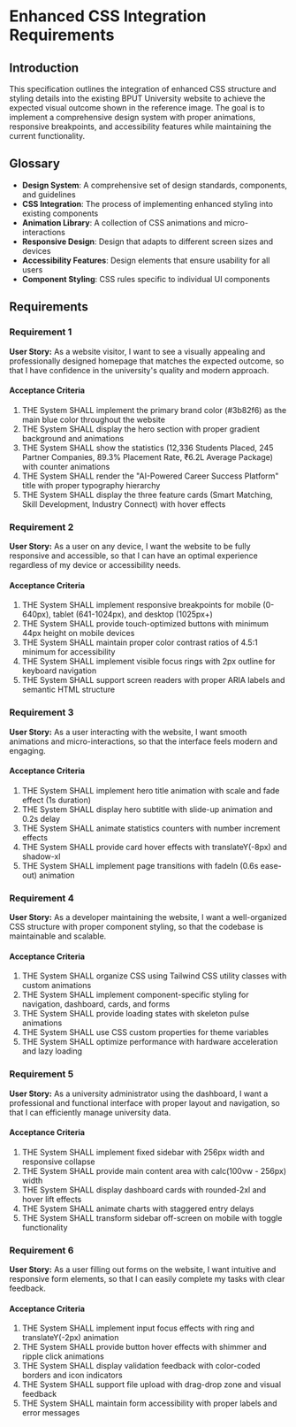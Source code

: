 # Enhanced CSS Integration Requirements

## Introduction

This specification outlines the integration of enhanced CSS structure and styling details into the existing BPUT University website to achieve the expected visual outcome shown in the reference image. The goal is to implement a comprehensive design system with proper animations, responsive breakpoints, and accessibility features while maintaining the current functionality.

## Glossary

- **Design System**: A comprehensive set of design standards, components, and guidelines
- **CSS Integration**: The process of implementing enhanced styling into existing components
- **Animation Library**: A collection of CSS animations and micro-interactions
- **Responsive Design**: Design that adapts to different screen sizes and devices
- **Accessibility Features**: Design elements that ensure usability for all users
- **Component Styling**: CSS rules specific to individual UI components

## Requirements

### Requirement 1

**User Story:** As a website visitor, I want to see a visually appealing and professionally designed homepage that matches the expected outcome, so that I have confidence in the university's quality and modern approach.

#### Acceptance Criteria

1. THE System SHALL implement the primary brand color (#3b82f6) as the main blue color throughout the website
2. THE System SHALL display the hero section with proper gradient background and animations
3. THE System SHALL show the statistics (12,336 Students Placed, 245 Partner Companies, 89.3% Placement Rate, ₹6.2L Average Package) with counter animations
4. THE System SHALL render the "AI-Powered Career Success Platform" title with proper typography hierarchy
5. THE System SHALL display the three feature cards (Smart Matching, Skill Development, Industry Connect) with hover effects

### Requirement 2

**User Story:** As a user on any device, I want the website to be fully responsive and accessible, so that I can have an optimal experience regardless of my device or accessibility needs.

#### Acceptance Criteria

1. THE System SHALL implement responsive breakpoints for mobile (0-640px), tablet (641-1024px), and desktop (1025px+)
2. THE System SHALL provide touch-optimized buttons with minimum 44px height on mobile devices
3. THE System SHALL maintain proper color contrast ratios of 4.5:1 minimum for accessibility
4. THE System SHALL implement visible focus rings with 2px outline for keyboard navigation
5. THE System SHALL support screen readers with proper ARIA labels and semantic HTML structure

### Requirement 3

**User Story:** As a user interacting with the website, I want smooth animations and micro-interactions, so that the interface feels modern and engaging.

#### Acceptance Criteria

1. THE System SHALL implement hero title animation with scale and fade effect (1s duration)
2. THE System SHALL display hero subtitle with slide-up animation and 0.2s delay
3. THE System SHALL animate statistics counters with number increment effects
4. THE System SHALL provide card hover effects with translateY(-8px) and shadow-xl
5. THE System SHALL implement page transitions with fadeIn (0.6s ease-out) animation

### Requirement 4

**User Story:** As a developer maintaining the website, I want a well-organized CSS structure with proper component styling, so that the codebase is maintainable and scalable.

#### Acceptance Criteria

1. THE System SHALL organize CSS using Tailwind CSS utility classes with custom animations
2. THE System SHALL implement component-specific styling for navigation, dashboard, cards, and forms
3. THE System SHALL provide loading states with skeleton pulse animations
4. THE System SHALL use CSS custom properties for theme variables
5. THE System SHALL optimize performance with hardware acceleration and lazy loading

### Requirement 5

**User Story:** As a university administrator using the dashboard, I want a professional and functional interface with proper layout and navigation, so that I can efficiently manage university data.

#### Acceptance Criteria

1. THE System SHALL implement fixed sidebar with 256px width and responsive collapse
2. THE System SHALL provide main content area with calc(100vw - 256px) width
3. THE System SHALL display dashboard cards with rounded-2xl and hover lift effects
4. THE System SHALL animate charts with staggered entry delays
5. THE System SHALL transform sidebar off-screen on mobile with toggle functionality

### Requirement 6

**User Story:** As a user filling out forms on the website, I want intuitive and responsive form elements, so that I can easily complete my tasks with clear feedback.

#### Acceptance Criteria

1. THE System SHALL implement input focus effects with ring and translateY(-2px) animation
2. THE System SHALL provide button hover effects with shimmer and ripple click animations
3. THE System SHALL display validation feedback with color-coded borders and icon indicators
4. THE System SHALL support file upload with drag-drop zone and visual feedback
5. THE System SHALL maintain form accessibility with proper labels and error messages
